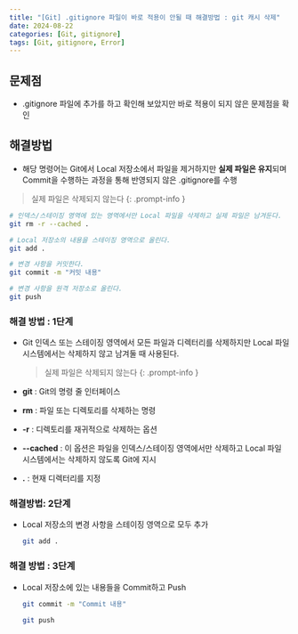 ```yaml
---
title: "[Git] .gitignore 파일이 바로 적용이 안될 때 해결방법 : git 캐시 삭제"
date: 2024-08-22
categories: [Git, gitignore]
tags: [Git, gitignore, Error]
---
```


## 문제점

- .gitignore 파일에 추가를 하고 확인해 보았지만 바로 적용이 되지 않은 문제점을 확인

## 해결방법

- 해당 명령어는 Git에서 Local 저장소에서 파일을 제거하지만 **실제 파일은 유지**되며 Commit을 수행하는 과정을 통해 반영되지 않은 .gitignore를 수행

> 실제 파일은 삭제되지 않는다
{: .prompt-info }

```bash
# 인덱스/스테이징 영역에 있는 영역에서만 Local 파일을 삭제하고 실제 파일은 남겨둔다.
git rm -r --cached .

# Local 저장소의 내용을 스테이징 영역으로 올린다.
git add .

# 변경 사항을 커밋한다.
git commit -m "커밋 내용"

# 변경 사항을 원격 저장소로 올린다.
git push
```

### 해결 방법 : 1단계

- Git 인덱스 또는 스테이징 영역에서 모든 파일과 디렉터리를 삭제하지만 Local 파일 시스템에서는 삭제하지 않고 남겨둘 때 사용된다.
    > 실제 파일은 삭제되지 않는다
    {: .prompt-info }

- **git** : Git의 명령 줄 인터페이스
- **rm** : 파일 또는 디렉토리를 삭제하는 명령
- **-r** : 디렉토리를 재귀적으로 삭제하는 옵션
- **--cached** : 이 옵션은 파일을 인덱스/스테이징 영역에서만 삭제하고 Local 파일 시스템에서는 삭제하지 않도록 Git에 지시
- **.** : 현재 디렉터리를 지정


### 해결방법: 2단계

- Local 저장소의 변경 사항을 스테이징 영역으로 모두 추가
    ```bash
    git add .
    ```

### 해결 방법 : 3단계

- Local 저장소에 있는 내용들을 Commit하고 Push
    ```bash
    git commit -m "Commit 내용"
    ```

    ```bash
    git push
    ```